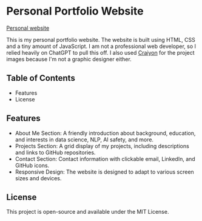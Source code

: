 # Personal Portfolio Website
[Personal website](https://isabelanyc.github.io/index.html)

This is my personal portfolio website. The website is built using HTML, CSS and a tiny amount of JavaScript. I am not a professional web developer, so I relied heavily on ChatGPT to pull this off. I also used [Craiyon](https://www.craiyon.com/) for the project images because I'm not a graphic designer either.

## Table of Contents
- Features
- License

## Features
- About Me Section: A friendly introduction about background, education, and interests in data science, NLP, AI safety, and more.
- Projects Section: A grid display of my projects, including descriptions and links to GitHub repositories.
- Contact Section: Contact information with clickable email, LinkedIn, and GitHub icons.
- Responsive Design: The website is designed to adapt to various screen sizes and devices.

## License
This project is open-source and available under the MIT License.